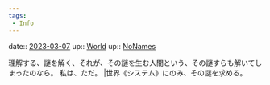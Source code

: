 ```yaml
---
tags:
 - Info
---
```


date:: [2023-03-07](/Daily_Note/2023-03-07.md)
up:: [World](Bar/Novel/Topics/World.md)
up:: [NoNames](Bar/Novel/Chaos/NoNames.md)

理解する、謎を解く、それが、その謎を生む人間という、その謎すらも解いてしまったのなら。
私は、ただ。
|世界《システム》にのみ、その謎を求める。